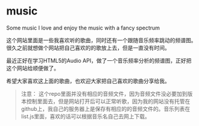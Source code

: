 # music

Some music I love and enjoy the music with a fancy spectrum

这个网站里面是一些我喜欢听的歌曲，同时还有一个跟随音乐频率跳动的频谱图。很久之前就想做个网站把自己喜欢的的歌放上去，但是一直没有时间。


最近正好在学习HTML5的Audio API，做了一个音乐频率分析的频谱图，正好把这个网站给顺便做了。


希望大家喜欢这上面的歌曲，也欢迎大家把自己喜欢的歌曲分享给我。

> 注意： 这个repo里面并没有相应的音频文件，因为音频文件没必要加到版本控制里面去，但是网站打开后可以正常听歌，因为我的网站没有托管在github上，我自己的服务器上是保存有相应的的音频文件的。音乐列表在list.js里面，喜欢的话可以根据音乐名自己去网上下载。
